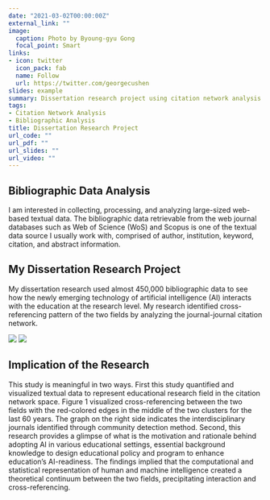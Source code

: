 ```yaml
---
date: "2021-03-02T00:00:00Z"
external_link: ""
image:
  caption: Photo by Byoung-gyu Gong
  focal_point: Smart
links:
- icon: twitter
  icon_pack: fab
  name: Follow
  url: https://twitter.com/georgecushen
slides: example
summary: Dissertation research project using citation network analysis method.
tags:
- Citation Network Analysis
- Bibliographic Analysis
title: Dissertation Research Project
url_code: ""
url_pdf: ""
url_slides: ""
url_video: ""
---
```


## **Bibliographic Data Analysis**

I am interested in collecting, processing, and analyzing large-sized web-based textual data. The bibliographic data retrievable from the web journal databases such as Web of Science (WoS) and Scopus is one of the textual data source I usually work with, comprised of author, institution, keyword, citation, and abstract information. 

## **My Dissertation Research Project**

My dissertation research used almost 450,000 bibliographic data to see how the newly emerging technology of artificial intelligence (AI) interacts with the education at the research level. My research identified cross-referencing pattern of the two fields by analyzing the journal-journal citation network. 

![](/internal-project/index_files/2010s_Inter_intra)
![](/internal-project/index_files/Pane_2010s)

## **Implication of the Research**

This study is meaningful in two ways. First this study quantified and visualized textual data to represent educational research field in the citation network space. Figure 1 visualized cross-referencing between the two fields with the red-colored edges in the middle of the two clusters for the last 60 years. The graph on the right side indicates the interdisciplinary journals identified through community detection method. Second, this research provides a glimpse of what is the motivation and rationale behind adopting AI in various educational settings, essential background knowledge to design educational policy and program to enhance education’s AI-readiness. The findings implied that the computational and statistical representation of human and machine intelligence created a theoretical continuum between the two fields, precipitating interaction and cross-referencing. 


